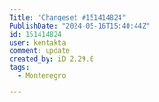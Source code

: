 ```yaml
---
Title: "Changeset #151414824"
PublishDate: "2024-05-16T15:40:44Z"
id: 151414824
user: kentakta
comment: update
created_by: iD 2.29.0
tags:
  - Montenegro

---
```

